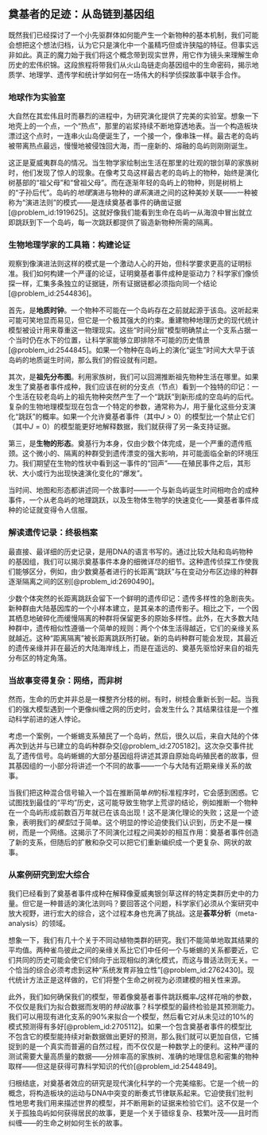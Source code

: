 ## 奠基者的足迹：从岛链到基因组

既然我们已经探讨了一个小先驱群体如何能产生一个新物种的基本机制，我们可能会想把这个想法归档，认为它只是演化中一个虽精巧但或许狭隘的特征。但事实远非如此。真正的魔力始于我们将这个概念带到现实世界，用它作为镜头来理解生命历史的宏伟织锦。这段旅程将带我们从火山岛链走向基因组中的生命密码，揭示地质学、地理学、遗传学和统计学如何在一场伟大的科学侦探故事中联手合作。

### 地球作为实验室

大自然在其宏伟且时而暴烈的进程中，为研究演化提供了完美的实验室。想象一下地壳上的一个点，一个“热点”，那里的岩浆持续不断地穿透地表。当一个构造板块漂过这个点时，一连串火山岛便诞生了，一个接一个，像串珠一样。最古老的岛屿被带离热点最远，慢慢地被侵蚀回大海，而一座新的、熔融的岛屿则刚刚诞生。

这正是夏威夷群岛的情况。当生物学家绘制出生活在那里的壮观的银剑草的家族树时，他们发现了惊人的现象。在像考艾岛这样最古老的岛屿上的物种，始终是演化树基部的“祖父母”和“曾祖父母”。而在逐渐年轻的岛屿上的物种，则是树梢上的“子孙后代”。岛屿的*地理*演进与物种的*谱系*演进之间的这种美妙关联——一种被称为“演进法则”的模式——是连续奠基者事件的确凿证据[@problem_id:1919625]。这就好像我们能看到生命在岛屿一从海浪中冒出就立即跳跃到下一个岛屿，每一次跳跃都提供了锻造新物种所需的隔离。

### 生物地理学家的工具箱：构建论证

观察到像演进法则这样的模式是一个激动人心的开始，但科学要求更高的证明标准。我们如何构建一个严谨的论证，证明奠基者事件成种是驱动力？科学家们像侦探一样，汇集多条独立的证据链，所有证据链都必须指向同一个结论[@problem_id:2544836]。

首先，是**地质时钟**。一个物种不可能在一个岛屿存在之前就起源于该岛。这听起来可能可笑地显而易见，但它是一个极其强大的约束。重建物种地理历史的现代统计模型被设计用来尊重这一物理现实。这些“时间分层”模型明确禁止一个支系占据一个当时仍在水下的位置，让科学家能够立即排除不可能的历史情景[@problem_id:2544845]。如果一个物种在岛屿上的演化“诞生”时间大大早于该岛屿的地质诞生时间，那么我们的假设就有问题。

其次，是**祖先分布图**。利用家族树，我们可以回溯推断祖先物种生活在哪里。如果发生了奠基者事件成种，我们应该在树的分支点（节点）看到一个独特的印记：一个生活在较老岛屿上的祖先物种突然产生了一个“跳跃”到新形成的空岛屿的后代。复杂的生物地理模型现在包含一个特定的参数，通常称为$J$，用于量化这些分支演化“跳跃”的概率。如果一个允许奠基者事件（其中$J \gt 0$）的模型比一个禁止它们（其中$J = 0$）的模型能更好地解释数据，我们就获得了另一条支持证据。

第三，是**生物的形态**。奠基行为本身，仅由少数个体完成，是一个严重的遗传瓶颈。这个微小的、隔离的种群受到遗传漂变的强大影响，并可能面临全新的环境压力。我们期望在生物的性状中看到这一事件的“回声”——在殖民事件之后，其形状、大小或行为出现快速演化变化的“爆发”。

当时间、地图和形态都讲述同一个故事时——一个与新岛屿诞生时间相吻合的成种事件，一个从老岛屿的地理跳跃，以及生物体生物学的快速变化——奠基者事件成种的论证就变得令人信服。

### 解读遗传记录：终极档案

最直接、最详细的历史记录，是用DNA的语言书写的。通过比较大陆和岛屿物种的基因组，我们可以揭示奠基事件本身的细微详尽的细节。这种遗传侦探工作使我们能够区分，例如，由少数奠基者进行的长距离“跳跃”与在变动分布区边缘的种群逐渐隔离之间的区别[@problem_id:2690490]。

少数个体突然的长距离跳跃会留下一个鲜明的遗传印记：遗传多样性的急剧丧失。新种群由大陆基因库的一个小样本建立，是其亲本的遗传影子。相比之下，一个因其栖息地破碎化而缓慢隔离的种群将保留更多的原始多样性。此外，在大多数大陆种群中，遗传相似性遵循一个简单的规则：两个个体生活得越近，它们的亲缘关系就越近。这种“距离隔离”被长距离跳跃所打破。新的岛屿种群可能会发现，其最近的遗传亲缘并非在最近的大陆海岸线上，而是在遥远的、奠基先驱恰好来自的祖先分布区的特定角落。

### 当故事变得复杂：网络，而非树

然而，生命的历史并非总是一棵整齐分枝的树。有时，树枝会重新长到一起。当我们的强大模型遇到一个更像纠缠之网的历史时，会发生什么？其结果往往是一个推动科学前进的迷人悖论。

考虑一个案例，一个蜥蜴支系殖民了一个岛屿，然后，很久以后，来自大陆的个体再次到达并与已建立的岛屿种群杂交[@problem_id:2705182]。这次杂交事件扰乱了遗传信号。岛屿蜥蜴的大部分基因组将讲述其源自原始岛屿殖民者的故事，但其基因组的一小部分将讲述一个不同的故事——一个与大陆有近期亲缘关系的故事。

当我们把这种混合信号输入一个旨在推断简单*树*的标准程序时，它会感到困惑。它试图找到最佳的“平均”历史，这可能导致生物学上荒谬的结论，例如推断一个物种在一个岛屿形成前数百万年就已在该岛出现！这不是演化理论的失败；这是一个迹象，表明我们的*模型*过于简单。这个明显的悖论迫使我们认识到，历史不是一棵树，而是一个网络。这揭示了不同演化过程之间美妙的相互作用：奠基者事件创造了新的支系，但随后的扩散和杂交可以把它们重新编织成一个更复杂、网状的故事。

### 从案例研究到宏大综合

我们已经看到了奠基者事件成种在解释像夏威夷银剑草这样的特定类群历史中的力量。但它是一种普适的演化法则吗？要回答这个问题，科学家们必须从个案研究中放大视野，进行宏大的综合，这个过程本身也充满了挑战。这是**荟萃分析**（meta-analysis）的领域。

想象一下，我们有几十个关于不同动植物类群的研究。我们不能简单地取其结果的平均值。两种雀鸟彼此之间的亲缘关系比它们中任何一个与蜥蜴的关系都要近，它们共同的历史可能会使它们倾向于出现相似的演化模式，而这与普适法则无关。一个恰当的综合必须考虑到这种“系统发育非独立性”[@problem_id:2762430]。现代统计方法正是这样做的，它们将整个生命之树视为必须建模的相关性来源。

此外，我们如何确保我们的模型，带着像奠基者事件跳跃概率$J$这样花哨的参数，不仅仅是我们为拟合数据而发明的*特设*故事？科学模型的最终检验是其预测能力。我们可以用现有进化支系的90%来拟合一个模型，然后看它对从未见过的10%的模式预测得有多好[@problem_id:2705112]。如果一个包含奠基者事件的模型比不包含它的模型能持续对新数据做出更好的预测，那么我们就可以更加自信，它捕捉到的是一个真实而普遍的自然过程，而不仅仅是一种数学上的便利。这种严谨的测试需要大量高质量的数据——分辨率高的家族树、准确的地理信息和密集的物种取样——但这是获得可靠科学知识的代价[@problem_id:2544849]。

归根结底，对奠基者效应的研究是现代演化科学的一个完美缩影。它是一个统一的概念，将构造板块的运动与DNA中突变的断奏式节律联系起来。它迫使我们批判性地思考我们用来描述世界的模型，并不断用新的证据来检验它们。这不仅是一个关于孤独岛屿如何获得居民的故事，更是一个关于错综复杂、枝繁叶茂——且时而纠缠——的生命之树如何生长的故事。